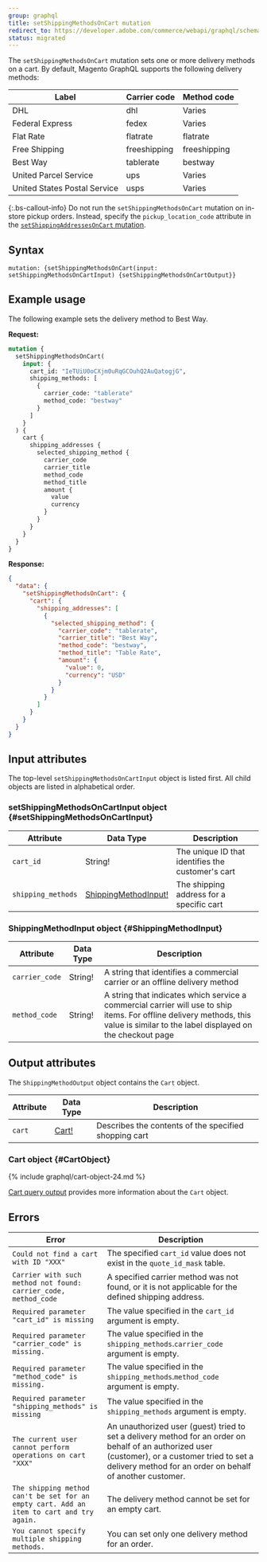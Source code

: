 ```yaml
---
group: graphql
title: setShippingMethodsOnCart mutation
redirect_to: https://developer.adobe.com/commerce/webapi/graphql/schema/cart/mutations/set-shipping-method/
status: migrated
---
```


The `setShippingMethodsOnCart` mutation sets one or more delivery methods on a cart. By default, Magento GraphQL supports the following delivery methods:

Label | Carrier code | Method code
--- | --- | ---
DHL | dhl | Varies
Federal Express | fedex | Varies
Flat Rate | flatrate | flatrate
Free Shipping | freeshipping | freeshipping
Best Way | tablerate | bestway
United Parcel Service | ups | Varies
United States Postal Service | usps | Varies

{:.bs-callout-info}
Do not run the `setShippingMethodsOnCart` mutation on in-store pickup orders. Instead, specify the `pickup_location_code` attribute in the [`setShippingAddressesOnCart` mutation]({{page.baseurl}}/graphql/mutations/set-shipping-address.html).

## Syntax

`mutation: {setShippingMethodsOnCart(input: setShippingMethodsOnCartInput) {setShippingMethodsOnCartOutput}}`

## Example usage

The following example sets the delivery method to Best Way.

**Request:**

```graphql
mutation {
  setShippingMethodsOnCart(
    input: {
      cart_id: "IeTUiU0oCXjm0uRqGCOuhQ2AuQatogjG",
      shipping_methods: [
        {
          carrier_code: "tablerate"
          method_code: "bestway"
        }
      ]
    }
  ) {
    cart {
      shipping_addresses {
        selected_shipping_method {
          carrier_code
          carrier_title
          method_code
          method_title
          amount {
            value
            currency
          }
        }
      }
    }
  }
}
```

**Response:**

```json
{
  "data": {
    "setShippingMethodsOnCart": {
      "cart": {
        "shipping_addresses": [
          {
            "selected_shipping_method": {
              "carrier_code": "tablerate",
              "carrier_title": "Best Way",
              "method_code": "bestway",
              "method_title": "Table Rate",
              "amount": {
                "value": 0,
                "currency": "USD"
              }
            }
          }
        ]
      }
    }
  }
}
```

## Input attributes

The top-level `setShippingMethodsOnCartInput` object is listed first. All child objects are listed in alphabetical order.

### setShippingMethodsOnCartInput object {#setShippingMethodsOnCartInput}

Attribute |  Data Type | Description
--- | --- | ---
`cart_id` | String! | The unique ID that identifies the customer's cart
`shipping_methods` | [ShippingMethodInput!](#ShippingMethodInput) | The shipping address for a specific cart

### ShippingMethodInput object {#ShippingMethodInput}

Attribute |  Data Type | Description
--- | --- | ---
`carrier_code` | String! | A string that identifies a commercial carrier or an offline delivery method
`method_code` | String! | A string that indicates which service a commercial carrier will use to ship items. For offline delivery methods, this value is similar to the label displayed on the checkout page

## Output attributes

The `ShippingMethodOutput` object contains the `Cart` object.

Attribute |  Data Type | Description
--- | --- | ---
`cart` |[ Cart!](#CartObject) | Describes the contents of the specified shopping cart

### Cart object {#CartObject}

{% include graphql/cart-object-24.md %}

[Cart query output]({{page.baseurl}}/graphql/queries/cart.html#cart-output) provides more information about the `Cart` object.

## Errors

Error | Description
--- | ---
`Could not find a cart with ID "XXX"` | The specified `cart_id` value does not exist in the `quote_id_mask` table.
`Carrier with such method not found: carrier_code, method_code` | A specified carrier method was not found, or it is not applicable for the defined shipping address.
`Required parameter "cart_id" is missing` | The value specified in the `cart_id` argument is empty.
`Required parameter "carrier_code" is missing.` | The value specified in the `shipping_methods`.`carrier_code` argument is empty.
`Required parameter "method_code" is missing.` | The value specified in the `shipping_methods`.`method_code` argument is empty.
`Required parameter "shipping_methods" is missing` | The value specified in the `shipping_methods` argument is empty.
`The current user cannot perform operations on cart "XXX"` | An unauthorized user (guest) tried to set a delivery method for an order on behalf of an authorized user (customer), or a customer tried to set a delivery method for an order on behalf of another customer.
`The shipping method can't be set for an empty cart. Add an item to cart and try again.` | The delivery method cannot be set for an empty cart.
`You cannot specify multiple shipping methods.` | You can set only one delivery method for an order.
